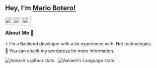 ## Hey, I'm [Mario Botero!](https://www.linkedin.com/in/mariobot/) 

<a href="https://www.linkedin.com/in/mariobot/">
  <img align="left" width="24px" src="https://cdn.jsdelivr.net/npm/simple-icons@v3/icons/linkedin.svg"  />
</a>
<a href="https://twitter.com/mariobot">
  <img align="left" width="26px" src="https://cdn.jsdelivr.net/npm/simple-icons@v3/icons/twitter.svg" />
</a>
<a href="https://mariobot.wordpress.com/">
  <img align="left" width="26px" src="https://cdn.jsdelivr.net/npm/simple-icons@v3/icons/wordpress.svg" />
</a>

<br />

### About Me 🚀
⚡ I’m a Backend developer with a lot experience with .Net technologies. </br>
💬 You can check my [wordpress](https://mariobot.wordpress.com/) for more information. </br>

![Aakash's github stats](https://github-readme-stats.vercel.app/api?username=mariobot&show_icons=true&hide_border=true)&nbsp;&nbsp;
![Aakash's Language stats](https://github-readme-stats-eight-theta.vercel.app/api/top-langs/?username=mariobot&hide=java&layout=compact&langs_count=8&hide_border=true)
<br />
